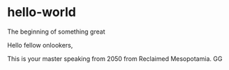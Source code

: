 # hello-world

The beginning of something great 

Hello fellow onlookers,

This is your master speaking from 2050 from Reclaimed Mesopotamia. GG
